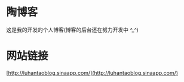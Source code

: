 陶博客
==============
这是我的开发的个人博客(博客的后台还在努力开发中 *^_^*)


网站链接
======
[http://luhantaoblog.sinaapp.com/](http://luhantaoblog.sinaapp.com/)<br />
